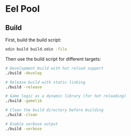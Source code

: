 # Eel Pool

## Build

First, build the build script:

```bash
odin build build.odin -file
```

Then use the build script for different targets:

```bash
# Development build with hot reload support
./build -develop

# Release build with static linking
./build -release

# Game logic as a dynamic library (for hot reloading)
./build -gamelib

# Clean the build directory before building
./build -clean

# Enable verbose output
./build -verbose
```
